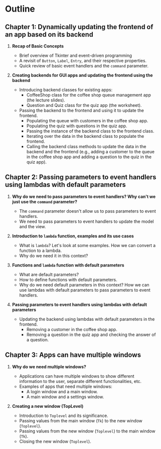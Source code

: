 # Outline
## **Chapter 1: Dynamically updating the frontend of an app based on its backend**
1. **Recap of Basic Concepts**
    - Brief overview of Tkinter and event-driven programming
    - A revisit of `Button`, `Label`, `Entry`, and their respective properties.
    - Quick review of basic event handlers and the `command` parameter.
  
2. **Creating backends for GUI apps and updating the frontend using the backend**
    - Introducing backend classes for existing apps:
        - CoffeeShop class for the coffee shop queue management app (the lecture slides).
        - Question and Quiz class for the quiz app (the worksheet).
    - Passing the backend to the frontend and using it to update the frontend.
        - Populating the queue with customers in the coffee shop app.
        - Populating the quiz with questions in the quiz app.
        - Passing the instance of the backend class to the frontend class.
        - Iterating over the data in the backend class to populate the frontend.
        - Calling the backend class methods to update the data in the backend and the frontend (e.g., adding a customer to the queue in the coffee shop app and adding a question to the quiz in the quiz app).

## **Chapter 2: Passing parameters to event handlers using lambdas with default parameters**
1. **Why do we need to pass parameters to event handlers? Why can't we just use the `command` parameter?**
    - The `command` parameter doesn't allow us to pass parameters to event handlers.
    - We need to pass parameters to event handlers to update the model and the view.

2. **Introduction to `lambda` function, examples and its use cases**
    - What is `lambda`? Let's look at some examples. How we can convert a function to a lambda.
    - Why do we need it in this context?

3. **Functions and `lambda` function with default parameters**
    - What are default parameters?
    - How to define functions with default parameters.
    - Why do we need default parameters in this context? How we can use lambdas with default parameters to pass parameters to event handlers. 

4. **Passing parameters to event handlers using lambdas with default parameters**
    - Updating the backend using lambdas with default parameters in the frontend.
        - Removing a customer in the coffee shop app.
        - Removing a question in the quiz app and checking the answer of a question.

## **Chapter 3: Apps can have multiple windows**
1. **Why do we need multiple windows?**
    - Applications can have multiple windows to show different information to the user, separate different functionalities, etc.
    - Examples of apps that need multiple windows:
        - A login window and a main window.
        - A main window and a settings window.

2. **Creating a new window (TopLevel)**
    - Introduction to `Toplevel` and its significance.
    - Passing values from the main window (`Tk`) to the new window (`Toplevel`).
    - Passing values from the new window (`Toplevel`) to the main window (`Tk`).
    - Closing the new window (`Toplevel`).
